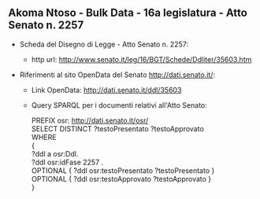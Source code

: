 ## Akoma Ntoso - Bulk Data - 16a legislatura - Atto Senato n. 2257 ##

* Scheda del Disegno di Legge - Atto Senato n. 2257:
	* http url: http://www.senato.it/leg/16/BGT/Schede/Ddliter/35603.htm

* Riferimenti al sito OpenData del Senato http://dati.senato.it/:
	* Link OpenData: http://dati.senato.it/ddl/35603
	* Query SPARQL per i documenti relativi all'Atto Senato:

        PREFIX osr: <http://dati.senato.it/osr/>  
		SELECT DISTINCT ?testoPresentato ?testoApprovato  
		WHERE  
		{  
		    ?ddl a osr:Ddl.  
		    ?ddl osr:idFase 2257 .  
		    OPTIONAL { ?ddl osr:testoPresentato ?testoPresentato }  
		    OPTIONAL { ?ddl osr:testoApprovato ?testoApprovato }  
		}
		